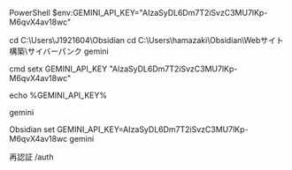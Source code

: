 PowerShell
$env:GEMINI_API_KEY="AIzaSyDL6Dm7T2iSvzC3MU7lKp-M6qvX4av18wc"

cd C:\Users\J1921604\Obsidian
cd C:\Users\hamazaki\Obsidian\Webサイト構築\サイバーパンク
gemini

cmd
setx GEMINI_API_KEY "AIzaSyDL6Dm7T2iSvzC3MU7lKp-M6qvX4av18wc"

echo %GEMINI_API_KEY%

gemini

Obsidian
set GEMINI_API_KEY=AIzaSyDL6Dm7T2iSvzC3MU7lKp-M6qvX4av18wc
gemini

再認証
/auth



